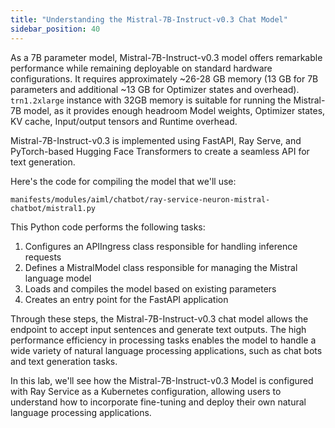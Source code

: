 ```yaml
---
title: "Understanding the Mistral-7B-Instruct-v0.3 Chat Model"
sidebar_position: 40
---
```



As a 7B parameter model, Mistral-7B-Instruct-v0.3 model offers remarkable performance while remaining deployable on standard hardware configurations. It requires approximately ~26-28 GB memory (13 GB for 7B parameters and additional ~13 GB for Optimizer states and overhead). `trn1.2xlarge` instance with 32GB memory is suitable for running the Mistral-7B model, as it provides enough headroom Model weights, Optimizer states, KV cache, Input/output tensors and Runtime overhead. 

Mistral-7B-Instruct-v0.3 is implemented using FastAPI, Ray Serve, and PyTorch-based Hugging Face Transformers to create a seamless API for text generation.

Here's the code for compiling the model that we'll use:

```file
manifests/modules/aiml/chatbot/ray-service-neuron-mistral-chatbot/mistral1.py
```

This Python code performs the following tasks:

1. Configures an APIIngress class responsible for handling inference requests
2. Defines a MistralModel class responsible for managing the Mistral language model
3. Loads and compiles the model based on existing parameters
4. Creates an entry point for the FastAPI application

Through these steps, the Mistral-7B-Instruct-v0.3 chat model allows the endpoint to accept input sentences and generate text outputs. The high performance efficiency in processing tasks enables the model to handle a wide variety of natural language processing applications, such as chat bots and text generation tasks.

In this lab, we'll see how the Mistral-7B-Instruct-v0.3 Model is configured with Ray Service as a Kubernetes configuration, allowing users to understand how to incorporate fine-tuning and deploy their own natural language processing applications.
